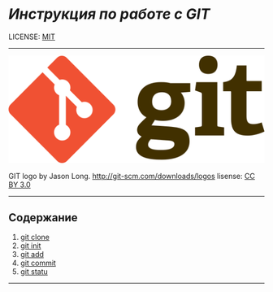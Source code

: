 # ***Инструкция по работе с GIT***

LICENSE: [MIT](./license.md) 

---
![](./assets/1280px-Git-logo.svg.png)

GIT logo by Jason Long. http://git-scm.com/downloads/logos
lisense: [CC BY 3.0](https://creativecommons.org/licenses/by/3.0/)

---
## Содержание
1. [git clone](./clone)
2. [git init](./int)
3. [git add](./add.md) 
4. [git commit](./commit)
5. [git statu](./assets/status.md)
---
